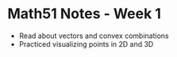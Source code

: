 # Math51 Notes - Week 1

- Read about vectors and convex combinations
- Practiced visualizing points in 2D and 3D
